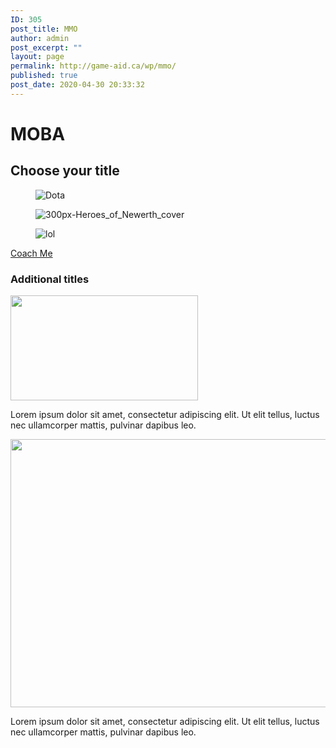 ```yaml
---
ID: 305
post_title: MMO
author: admin
post_excerpt: ""
layout: page
permalink: http://game-aid.ca/wp/mmo/
published: true
post_date: 2020-04-30 20:33:32
---
```

<h1>MOBA</h1>		
			<h2>Choose your title</h2>		
				<figure><img src="http://game-aid.ca/wp/wp-content/uploads/2020/04/Dota-225x300.jpg" alt="Dota" /></figure><figure><img src="http://game-aid.ca/wp/wp-content/uploads/2020/04/300px-Heroes_of_Newerth_cover-214x300.jpg" alt="300px-Heroes_of_Newerth_cover" /></figure><figure><img src="http://game-aid.ca/wp/wp-content/uploads/2020/04/lol-231x300.jpg" alt="lol" /></figure>			
			<a href="#" role="button">
						Coach Me
					</a>
			<h3>Additional titles</h3>		
										<img width="300" height="168" src="http://game-aid.ca/wp/wp-content/uploads/2020/04/download-1.jpg" alt="" />											
		<p>Lorem ipsum dolor sit amet, consectetur adipiscing elit. Ut elit tellus, luctus nec ullamcorper mattis, pulvinar dapibus leo.</p>		
										<img width="770" height="429" src="http://game-aid.ca/wp/wp-content/uploads/2020/04/league-of-legends-1024x570.jpg" alt="" srcset="http://game-aid.ca/wp/wp-content/uploads/2020/04/league-of-legends-1024x570.jpg 1024w, http://game-aid.ca/wp/wp-content/uploads/2020/04/league-of-legends-300x167.jpg 300w, http://game-aid.ca/wp/wp-content/uploads/2020/04/league-of-legends-768x428.jpg 768w, http://game-aid.ca/wp/wp-content/uploads/2020/04/league-of-legends-1536x855.jpg 1536w, http://game-aid.ca/wp/wp-content/uploads/2020/04/league-of-legends-600x334.jpg 600w, http://game-aid.ca/wp/wp-content/uploads/2020/04/league-of-legends.jpg 1607w" sizes="(max-width: 770px) 100vw, 770px" />											
		<p>Lorem ipsum dolor sit amet, consectetur adipiscing elit. Ut elit tellus, luctus nec ullamcorper mattis, pulvinar dapibus leo.</p>